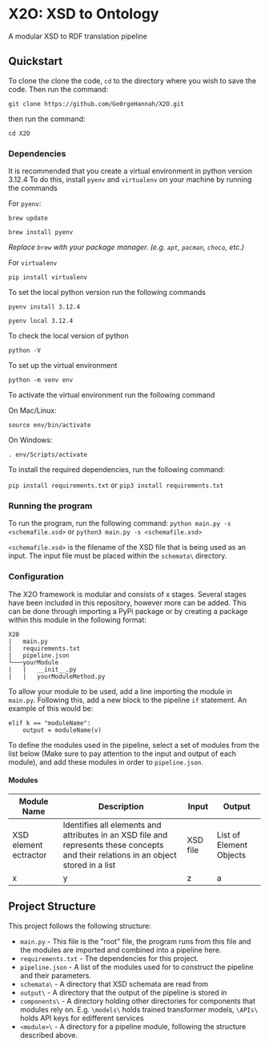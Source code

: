 # X2O: XSD to Ontology
A modular XSD to RDF translation pipeline

## Quickstart
To clone the clone the code, `cd` to the directory where you wish to save the code. Then run the command:

`git clone https://github.com/Ge0rgeHannah/X2O.git`

then run the command:

`cd X2O`

### Dependencies

It is recommended that you create a virtual environment in python version 3.12.4
To do this, install `pyenv` and `virtualenv` on your machine by running the commands

For `pyenv`:

`brew update`

`brew install pyenv`

*Replace `brew` with your package manager. (e.g. `apt`, `pacman`, `choco`, etc.)*

For `virtualenv`

`pip install virtualenv`

To set the local python version run the following commands

`pyenv install 3.12.4`

`pyenv local 3.12.4`

To check the local version of python

`python -V`

To set up the virtual environment

`python -m venv env`

To activate the virtual environment run the following command

On Mac/Linux:

`source env/bin/activate`

On Windows:

`. env/Scripts/activate`

To install the required dependencies, run the following command:

`pip install requirements.txt` or `pip3 install requirements.txt`

### Running the program

To run the program, run the following command:
`python main.py -s <schemafile.xsd>` or `python3 main.py -s <schemafile.xsd>`

`<schemafile.xsd>` is the filename of the XSD file that is being used as an input. The input file must be placed within the `schemata\` directory.

### Configuration

The X2O framework is modular and consists of x stages. Several stages have been included in this repository, however more can be added. This can be done through importing a PyPi package or by creating a package within this module in the following format:

```
X20
|   main.py
|   requirements.txt
|   pipeline.json
└───yourModule
|   |   __init__.py
|   |   yourModuleMethod.py
```

To allow your module to be used, add a line importing the module in `main.py`. Following this, add a new block to the pipeline `if` statement. An example of this would be:

```
elif k == "moduleName":
    output = moduleName(v)
```

To define the modules used in the pipeline, select a set of modules from the list below (Make sure to pay attention to the input and output of each module), and add these modules in order to `pipeline.json`.

#### Modules

| Module Name | Description | Input | Output |
| ----------- | ----------- | ----- | ------ |
| XSD element ectractor | Identifies all elements and attributes in an XSD file and represents these concepts and their relations in an object stored in a list | XSD file | List of Element Objects |
| x | y | z | a |

## Project Structure

This project follows the following structure:

- `main.py` - This file is the "root" file, the program runs from this file and the modules are imported and combined into a pipeline here.
- `requirements.txt` - The dependencies for this project.
- `pipeline.json` - A list of the modules used for to construct the pipeline and their parameters.
- `schemata\` - A directory that XSD schemata are read from
- `output\` - A directory that the output of the pipeline is stored in
- `components\` - A directory holding other directories for components that modules rely on. E.g. `\models\` holds trained transformer models, `\APIs\` holds API keys for edifferent services
- `<module>\` - A directory for a pipeline module, following the structure described above.

